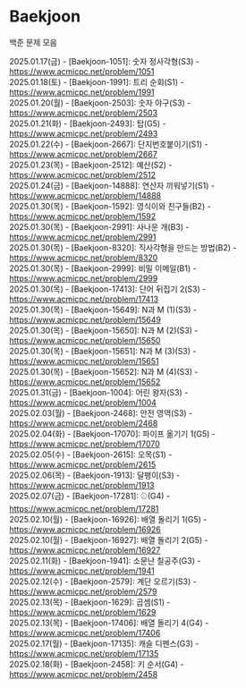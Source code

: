 # Baekjoon
백준 문제 모음

2025.01.17(금) - [Baekjoon-1051]: 숫자 정사각형(S3) - https://www.acmicpc.net/problem/1051  
2025.01.18(토) - [Baekjoon-1991]: 트리 순회(S1) - https://www.acmicpc.net/problem/1991  
2025.01.20(월) - [Baekjoon-2503]: 숫자 야구(S3) - https://www.acmicpc.net/problem/2503  
2025.01.21(화) - [Baekjoon-2493]: 탑(G5) - https://www.acmicpc.net/problem/2493  
2025.01.22(수) - [Baekjoon-2667]: 단지번호붙이기(S1) - https://www.acmicpc.net/problem/2667  
2025.01.23(목) - [Baekjoon-2512]: 예산(S2) - https://www.acmicpc.net/problem/2512  
2025.01.24(금) - [Baekjoon-14888]: 연산자 끼워넣기(S1) - https://www.acmicpc.net/problem/14888  
2025.01.30(목) - [Baekjoon-1592]: 영식이와 친구들(B2) - https://www.acmicpc.net/problem/1592  
2025.01.30(목) - [Baekjoon-2991]: 사나운 개(B3) - https://www.acmicpc.net/problem/2991  
2025.01.30(목) - [Baekjoon-8320]: 직사각형을 만드는 방법(B2) - https://www.acmicpc.net/problem/8320  
2025.01.30(목) - [Baekjoon-2999]: 비밀 이메일(B1) - https://www.acmicpc.net/problem/2999  
2025.01.30(목) - [Baekjoon-17413]: 단어 뒤집기 2(S3) - https://www.acmicpc.net/problem/17413  
2025.01.30(목) - [Baekjoon-15649]: N과 M (1)(S3) - https://www.acmicpc.net/problem/15649  
2025.01.30(목) - [Baekjoon-15650]: N과 M (2)(S3) - https://www.acmicpc.net/problem/15650  
2025.01.30(목) - [Baekjoon-15651]: N과 M (3)(S3) - https://www.acmicpc.net/problem/15651  
2025.01.30(목) - [Baekjoon-15652]: N과 M (4)(S3) - https://www.acmicpc.net/problem/15652  
2025.01.31(금) - [Baekjoon-1004]: 어린 왕자(S3) - https://www.acmicpc.net/problem/1004  
2025.02.03(월) - [Baekjoon-2468]: 안전 영역(S3) - https://www.acmicpc.net/problem/2468  
2025.02.04(화) - [Baekjoon-17070]: 파이프 옮기기 1(G5) - https://www.acmicpc.net/problem/17070  
2025.02.05(수) - [Baekjoon-2615]: 오목(S1) - https://www.acmicpc.net/problem/2615  
2025.02.06(목) - [Baekjoon-1913]: 달팽이(S3) - https://www.acmicpc.net/problem/1913  
2025.02.07(금) - [Baekjoon-17281]: ⚾(G4) - https://www.acmicpc.net/problem/17281  
2025.02.10(월) - [Baekjoon-16926]: 배열 돌리기 1(G5) - https://www.acmicpc.net/problem/16926  
2025.02.10(월) - [Baekjoon-16927]: 배열 돌리기 2(G5) - https://www.acmicpc.net/problem/16927  
2025.02.11(화) - [Baekjoon-1941]: 소문난 칠공주(G3) - https://www.acmicpc.net/problem/1941  
2025.02.12(수) - [Baekjoon-2579]: 계단 오르기(S3) - https://www.acmicpc.net/problem/2579  
2025.02.13(목) - [Baekjoon-1629]: 곱셈(S1) - https://www.acmicpc.net/problem/1629  
2025.02.13(목) - [Baekjoon-17406]: 배열 돌리기 4(G4) - https://www.acmicpc.net/problem/17406  
2025.02.17(월) - [Baekjoon-17135]: 캐슬 디펜스(G3) - https://www.acmicpc.net/problem/17135  
2025.02.18(화) - [Baekjoon-2458]: 키 순서(G4) - https://www.acmicpc.net/problem/2458    

